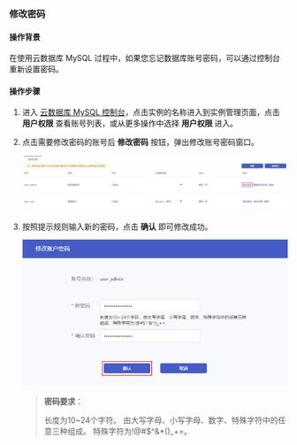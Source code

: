 ### 修改密码

#### 操作背景

在使用云数据库 MySQL 过程中，如果您忘记数据库账号密码，可以通过控制台重新设置密码。

#### 操作步骤

1. 进入 [云数据库 MySQL 控制台](https://console.capitalonline.net/dbinstances)，点击实例的名称进入到实例管理页面，点击 **用户权限** 查看账号列表，或从更多操作中选择 **用户权限** 进入。

2. 点击需要修改密码的账号后 **修改密码** 按钮，弹出修改账号密码窗口。

   ![pwd_console](./../../pic/pwd_console.png)

3. 按照提示规则输入新的密码，点击 **确认** 即可修改成功。

   ![pwd_popup](./../../pic/pwd_popup.png)

   > **密码要求**：
   >
   > 长度为10~24个字符。 由大写字母、小写字母、数字、特殊字符中的任意三种组成。 特殊字符为!@#$^&*()_+=。
